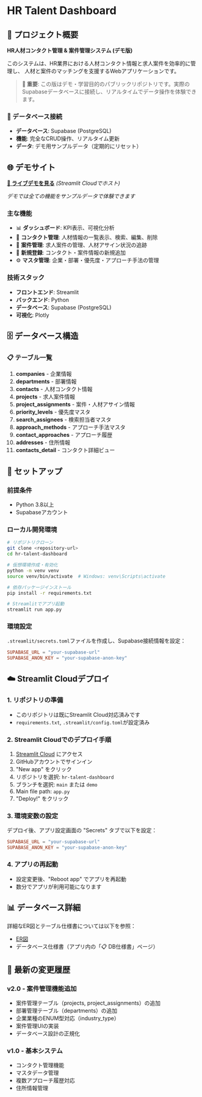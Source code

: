 # HR Talent Dashboard 

## 🎯 プロジェクト概要

**HR人材コンタクト管理 & 案件管理システム (デモ版)**

このシステムは、HR業界における人材コンタクト情報と求人案件を効率的に管理し、
人材と案件のマッチングを支援するWebアプリケーションです。

> **📍 重要**: この版はデモ・学習目的のパブリックリポジトリです。実際のSupabaseデータベースに接続し、リアルタイムでデータ操作を体験できます。

### 🔗 データベース接続
- **データベース**: Supabase (PostgreSQL)
- **機能**: 完全なCRUD操作、リアルタイム更新
- **データ**: デモ用サンプルデータ（定期的にリセット）

## 🌐 デモサイト

[**📱 ライブデモを見る**](https://your-app-url.streamlit.app) *(Streamlit Cloudでホスト)*

*デモでは全ての機能をサンプルデータで体験できます*

### 主な機能
- 📊 **ダッシュボード**: KPI表示、可視化分析
- 👥 **コンタクト管理**: 人材情報の一覧表示、検索、編集、削除
- 🎯 **案件管理**: 求人案件の管理、人材アサイン状況の追跡
- 📝 **新規登録**: コンタクト・案件情報の新規追加
- ⚙️ **マスタ管理**: 企業・部署・優先度・アプローチ手法の管理

### 技術スタック
- **フロントエンド**: Streamlit
- **バックエンド**: Python
- **データベース**: Supabase (PostgreSQL)
- **可視化**: Plotly

## 🗄️ データベース構造

### 📋 テーブル一覧
1. **companies** - 企業情報
2. **departments** - 部署情報
3. **contacts** - 人材コンタクト情報
4. **projects** - 求人案件情報
5. **project_assignments** - 案件・人材アサイン情報
6. **priority_levels** - 優先度マスタ
7. **search_assignees** - 検索担当者マスタ
8. **approach_methods** - アプローチ手法マスタ
9. **contact_approaches** - アプローチ履歴
10. **addresses** - 住所情報
11. **contacts_detail** - コンタクト詳細ビュー

## 🚀 セットアップ

### 前提条件
- Python 3.8以上
- Supabaseアカウント

### ローカル開発環境
```bash
# リポジトリクローン
git clone <repository-url>
cd hr-talent-dashboard

# 仮想環境作成・有効化
python -m venv venv
source venv/bin/activate  # Windows: venv\Scripts\activate

# 依存パッケージインストール
pip install -r requirements.txt

# Streamlitでアプリ起動
streamlit run app.py
```

### 環境設定
`.streamlit/secrets.toml`ファイルを作成し、Supabase接続情報を設定：
```toml
SUPABASE_URL = "your-supabase-url"
SUPABASE_ANON_KEY = "your-supabase-anon-key"
```

## ☁️ Streamlit Cloudデプロイ

### 1. リポジトリの準備
- このリポジトリは既にStreamlit Cloud対応済みです
- `requirements.txt`, `.streamlit/config.toml`が設定済み

### 2. Streamlit Cloudでのデプロイ手順
1. [Streamlit Cloud](https://share.streamlit.io/) にアクセス
2. GitHubアカウントでサインイン
3. "New app" をクリック
4. リポジトリを選択: `hr-talent-dashboard`
5. ブランチを選択: `main` または `demo`
6. Main file path: `app.py`
7. "Deploy!" をクリック

### 3. 環境変数の設定
デプロイ後、アプリ設定画面の "Secrets" タブで以下を設定：
```toml
SUPABASE_URL = "your-supabase-url"
SUPABASE_ANON_KEY = "your-supabase-anon-key"
```

### 4. アプリの再起動
- 設定変更後、"Reboot app" でアプリを再起動
- 数分でアプリが利用可能になります

## 📊 データベース詳細

詳細なER図とテーブル仕様書については以下を参照：
- [ER図](database_er_diagram.md)
- データベース仕様書（アプリ内の「📋 DB仕様書」ページ）

## 🔄 最新の変更履歴

### v2.0 - 案件管理機能追加
- 案件管理テーブル（projects, project_assignments）の追加
- 部署管理テーブル（departments）の追加  
- 企業業種のENUM型対応（industry_type）
- 案件管理UIの実装
- データベース設計の正規化

### v1.0 - 基本システム
- コンタクト管理機能
- マスタデータ管理
- 複数アプローチ履歴対応
- 住所情報管理